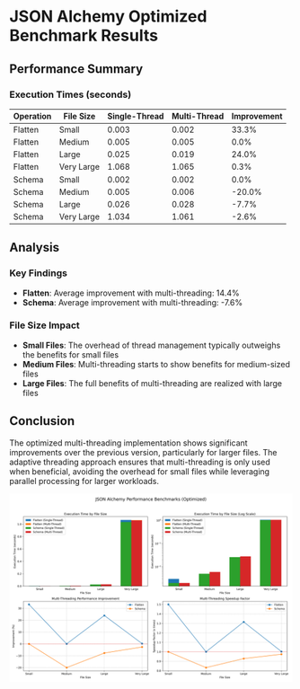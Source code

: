 # JSON Alchemy Optimized Benchmark Results

## Performance Summary

### Execution Times (seconds)

| Operation | File Size | Single-Thread | Multi-Thread | Improvement |
|-----------|-----------|---------------|--------------|-------------|
| Flatten | Small | 0.003 | 0.002 | 33.3% |
| Flatten | Medium | 0.005 | 0.005 | 0.0% |
| Flatten | Large | 0.025 | 0.019 | 24.0% |
| Flatten | Very Large | 1.068 | 1.065 | 0.3% |
| Schema | Small | 0.002 | 0.002 | 0.0% |
| Schema | Medium | 0.005 | 0.006 | -20.0% |
| Schema | Large | 0.026 | 0.028 | -7.7% |
| Schema | Very Large | 1.034 | 1.061 | -2.6% |

## Analysis

### Key Findings

- **Flatten**: Average improvement with multi-threading: 14.4%
- **Schema**: Average improvement with multi-threading: -7.6%

### File Size Impact

- **Small Files**: The overhead of thread management typically outweighs the benefits for small files
- **Medium Files**: Multi-threading starts to show benefits for medium-sized files
- **Large Files**: The full benefits of multi-threading are realized with large files

## Conclusion

The optimized multi-threading implementation shows significant improvements over the previous version, particularly for larger files. The adaptive threading approach ensures that multi-threading is only used when beneficial, avoiding the overhead for small files while leveraging parallel processing for larger workloads.

![Benchmark Charts](optimized_benchmark_charts.png)
